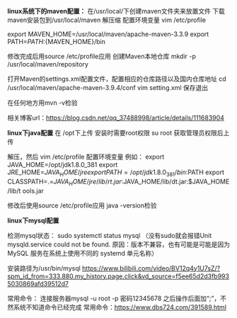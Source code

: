 **linux系统下的maven配置：**
在/usr/local/下创建maven文件夹来放置文件
下载maven安装包到/usr/local/maven
解压缩
配置环境变量
vim /etc/profile

export MAVEN_HOME=/usr/local/maven/apache-maven-3.3.9
export PATH=${PATH}:${MAVEN_HOME}/bin

修改完成后用source /etc/profile应用
创建Maven本地仓库
mkdir -p /usr/local/maven/repository

打开Maven的settings.xml配置文件，配置相应的仓库路径以及国内仓库地址
cd /usr/local/maven/apache-maven-3.9.4/conf
vim setting.xml
保存退出

在任何地方用mvn -v检验

相关博客url：https://blog.csdn.net/qq_37488998/article/details/111683904


**linux下java配置**
在 /opt下上传
安装时需要root权限
su root
获取管理员权限后上传

解压，然后 vim /etc/profile
配置环境变量
例如：
export JAVA_HOME=/opt/jdk1.8.0_381
export JRE_HOME=$JAVA_HOME/jre
export PATH=/opt/jdk1.8.0_381/bin:$PATH
export CLASSPATH=.=$JAVA_HOME/jre/lib/rt.jar:$JAVA_HOME/lib/dt.jar:$JAVA_HOME/lib/t
ools.jar

修改后使用source /etc/profile应用
java -version检验

**linux下mysql配置**

检测mysql状态：
sudo systemctl status mysql
（没有sudo就会报错Unit mysqld.service could not be found.
原因：版本不兼容，也有可能是可能是因为 MySQL 服务在系统上使用不同的 systemd 单元名称）

安装路径为/usr/bin/mysql
https://www.bilibili.com/video/BV12q4y1U7sZ/?spm_id_from=333.880.my_history.page.click&vd_source=f5ee65d2d3fb9935030869afd39512d7

常用命令：
连接服务器mysql -u root -p
密码12345678
之后操作后面加“;”，不然系统不知道命令已经完成
常用命令：https://www.dbs724.com/391589.html


